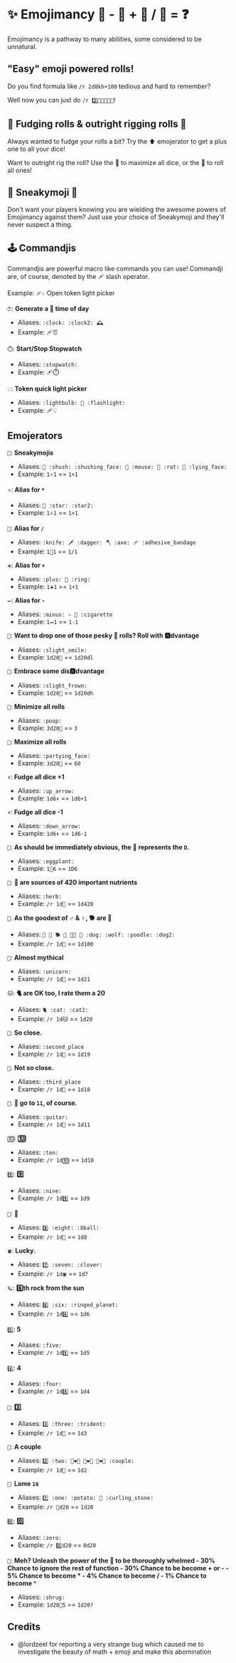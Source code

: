 
# ✨ Emojimancy 🧙  -  🤷 + 🤖 / 💩 = ❓

Emojimancy is a pathway to many abilities, some considered to be unnatural.

## "Easy" emoji powered rolls!

Do you find formula like `/r 2d8kh+100` tedious and hard to remember?

Well now you can just do `/r 2️⃣🍆🎱🙂➕💯`!

## 💩 Fudging rolls & outright rigging rolls 🤥

Always wanted to fudge your rolls a bit? Try the ⬆️ emojerator to get a plus one to all your dice!

Want to outright rig the roll? Use the 🥳 to maximize all dice, or the 💩 to roll all ones!

## 🤫 Sneakymoji 🐁

Don't want your players knowing you are wielding the awesome powers of Emojimancy against them? Just use your choice of Sneakymoji and they'll never suspect a thing.

## 🕹️ Commandjis

Commandjis are powerful macro like commands you can use! Commandji are, of course, denoted by the 🩹 slash operator.

Example: `🩹💡` Open token light picker

`⏰`: **Generate a 🔀 time of day**
 - Aliases: `:clock: :clock2: 🕰️`
 - Example: 🩹⏰

`⏱️`: **Start/Stop Stopwatch**
 - Aliases: `:stopwatch:`
 - Example: 🩹⏱️

`💡`: **Token quick light picker**
 - Aliases: `:lightbulb: 🔦 :flashlight:`
 - Example: 🩹💡

## Emojerators

`🤫`: **Sneakymojis**
 - Aliases: `🤫 :shush: :shushing_face: 🐁 :mouse: 🐀 :rat: 🤥 :lying_face:`
 - Example: `1⭐1` == `1+1`

`⭐`: **Alias for `*`**
 - Aliases: `🌟 :star: :star2:`
 - Example: `1⭐1` == `1+1`

`🔪`: **Alias for `/`**
 - Aliases: `:knife: 🗡️ :dagger: 🪓 :axe: 🩹 :adhesive_bandage`
 - Example: `1🔪1` == `1/1`

`➕`: **Alias for `+`**
 - Aliases: `:plus: 💍 :ring:`
 - Example: `1➕1` == `1+1`

`➖`: **Alias for `-`**
 - Aliases: `:minus: − 🚬 :cigarette`
 - Example: `1➖1` == `1-1`

`🙂`: **Want to drop one of those pesky 💩 rolls? Roll with 🅰️dvantage**
 - Aliases: `:slight_smile:`
 - Example: `1d20🙂` == `1d20dl`

`🙁`: **Embrace some dis🅰️dvantage**
 - Aliases: `:slight_frown:`
 - Example: `1d20🙁` == `1d20dh`

`💩`: **Minimize all rolls**
 - Aliases: `:poop:`
 - Example: `3d20💩` == `3`

`🥳`: **Maximize all rolls**
 - Aliases: `:partying_face:`
 - Example: `3d20🥳` == `60`

`⬆️`: **Fudge all dice +1**
 - Aliases: `:up_arrow:`
 - Example: `1d6⬆️` == `1d6+1`

`⬇️`: **Fudge all dice -1**
 - Aliases: `:down_arrow:`
 - Example: `1d6⬇️` == `1d6-1`

`🍆`: **As should be immediately obvious, the 🍆 represents the `D`.**
 - Aliases: `:eggplant:`
 - Example: `1🍆6` == `1D6`

`🌿`: **🌿 are sources of 420 important nutrients**
 - Aliases: `:herb:`
 - Example: `/r 1d🌿` == `1d420`

`🐶`: **As the goodest of ♂️ & ♀️, 🐕 are 💯**
 - Aliases: `💯 🦮 🐕 🐩 🐕‍🦺 🐺 :dog: :wolf: :poodle: :dog2:`
 - Example: `/r 1d🐶` == `1d100`

`🦄`: **Almost mythical**
 - Aliases: `:unicorn:`
 - Example: `/r 1d🦄` == `1d21`

`🐱`: **🐈 are OK too, I rate them a 20**
 - Aliases: `🐈 :cat: :cat2:`
 - Example: `/r 1d🐱` == `1d20`

`🥈`: **So close.**
 - Aliases: `:second_place`
 - Example: `/r 1d🥈` == `1d19`

`🥉`: **Not so close.**
 - Aliases: `:third_place`
 - Example: `/r 1d🥈` == `1d18`

`🎸`: **🎸 go to `11`, of course.**
 - Aliases: `:guitar:`
 - Example: `/r 1d🎸` == `1d11`

`🔟`: **🔟**
 - Aliases: `:ten:`
 - Example: `/r 1d🔟` == `1d10`

`9️⃣`: **9️⃣**
 - Aliases: `:nine:`
 - Example: `/r 1d9️⃣` == `1d9`

`🎱`: **🎱**
 - Aliases: `8️⃣ :eight: :8ball:`
 - Example: `/r 1d🎱` == `1d8`

`🍀`: **Lucky.**
 - Aliases: `7️⃣ :seven: :clover:`
 - Example: `/r 1d🍀` == `1d7`

`🪐`: **6️⃣th rock from the sun**
 - Aliases: `6️⃣ :six: :ringed_planet:`
 - Example: `/r 1d6️⃣` == `1d6`

`5️⃣`: **5**
 - Aliases: `:five:`
 - Example: `/r 1d5️⃣` == `1d5`

`4️⃣`: **4**
 - Aliases: `:four:`
 - Example: `/r 1d4️⃣` == `1d4`

`🔱`: **3️⃣**
 - Aliases: `3️⃣ :three: :trident:`
 - Example: `/r 1d🔱` == `1d3`

`💑`: **A couple**
 - Aliases: `2️⃣ :two: 👨‍❤️‍👨 👩‍❤️‍👨 👩‍❤️‍👩 :couple:`
 - Example: `/r 1d💑` == `1d2`

`🥔`: **Lame `1`s**
 - Aliases: `1️⃣ :one: :potato: 🥌 :curling_stone:`
 - Example: `/r 🥔d20` == `1d20`

`0️⃣`: **0️⃣**
 - Aliases: `:zero:`
 - Example: `/r 0️⃣d20` == `0d20`

`🤷`: **Meh? Unleash the power of the 🤷 to be thoroughly whelmed
    - 30% Chance to ignore the rest of function
     - 30% Chance to be become + or -
     -  5% Chance to become *
     -  4% Chance to become /
     -  1% Chance to become ^**
 - Aliases: `:shrug:`
 - Example: `1d20🤷5` == `1d20?`

## Credits
- @lordzeel for reporting a very strange bug which caused me to investigate the beauty of math + emoji and make this abomination
